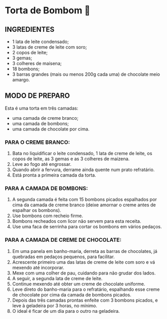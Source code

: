 # Torta de Bombom :candy:

## INGREDIENTES
 - 1 lata de leite condensado;
 - 3 latas de creme de leite com soro;
 - 2 copos de leite;
 - 3 gemas;
 - 3 colheres de maisena;
 - 18 bombons;
 - 3 barras grandes (mais ou menos 200g cada uma) de chocolate meio amargo.

## MODO DE PREPARO
Esta é uma torta em três camadas: 
 - uma camada de creme branco;
 - uma camada de bombons;
 - uma camada de chocolate por cima.

### PARA O CREME BRANCO:
 1. Bata no liquidificar o leite condensado, 1 lata de creme de leite, os copos de leite, as 3 gemas e as 3 colheres de maizena.
 2. Leve ao fogo até engrossar.
 3. Quando abrir a fervura, derrame ainda quente num prato refratário.
 4. Está pronta a primeira camada da torta.
### PARA A CAMADA DE BOMBONS:
 1. A segunda camada é feita com 15 bombons picados espalhados por cima da camada de creme branco (deixe amornar o creme antes de espalhar os bombons).
 2. Use bombons com recheio firme.
 3. Bombons recheados com licor não servem para esta receita.
 4. Use uma faca de serrinha para cortar os bombons em vários pedaços.
### PARA A CAMADA DE CREME DE CHOCOLATE:
 1. Em uma panela em banho-maria, derreta as barras de chocolates, já quebradas em pedaços pequenos, para facilitar.
 2. Acrescente primeiro uma das latas de creme de leite com soro e vá mexendo até incorporar.
 3. Mexe com uma colher de pau, cuidando para não grudar dos lados.
 4. A seguir, a segunda lata de creme de leite.
 5. Continue mexendo até obter um creme de chocolate uniforme.
 6. Leve direto do banho-maria para o refratário, espalhando esse creme de chocolate por cima da camada de bombons picados.
 7. Depois das três camadas prontas enfeite com 3 bombons picados, e leve à geladeira por 3 horas, no mínimo.
 8. O ideal é ficar de um dia para o outro na geladeira.
